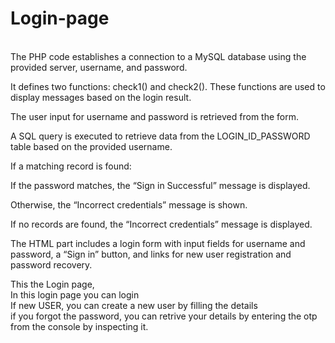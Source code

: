 # Login-page
<br>
The PHP code establishes a connection to a MySQL database using the provided server, username, and password.
<br>

It defines two functions: check1() and check2(). These functions are used to display messages based on the login result.
<br>

The user input for username and password is retrieved from the form.
<br>

A SQL query is executed to retrieve data from the LOGIN_ID_PASSWORD table based on the provided username.
<br>

If a matching record is found:
<br>

If the password matches, the “Sign in Successful” message is displayed.
<br>

Otherwise, the “Incorrect credentials” message is shown.
<br>

If no records are found, the “Incorrect credentials” message is displayed.
<br>

The HTML part includes a login form with input fields for username and password, a “Sign in” button, and links for new user registration and password recovery.









This the Login page, 
<br>
In this login page you can login
<br>
If new USER, you can create a new user by filling the details
<br>
if you forgot the password, you can retrive your details by entering the otp from the console by inspecting it.
<br>